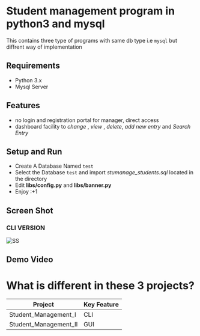 # Student management program in python3 and mysql
This contains three type of programs with same db type i.e `mysql` but diffrent way of implementation
## Requirements
* Python 3.x
* Mysql Server

## Features
+ no login and registration portal for manager, direct access
+ dashboard facility to _change_ , _view_ , _delete_, _add new entry_ and _Search Entry_

## Setup and Run
+ Create A Database Named `test`
+ Select the Database `test` and import _stumanage_students.sql_ located in the directory
+ Edit **libs/config.py** and **libs/banner.py**
+ Enjoy :+1

## Screen Shot
### CLI VERSION
![SS](https://raw.githubusercontent.com/tbhaxor/school_college_projects/master/STUDENT_MANAGEMENT_IN_PYTHON/Student_Management_I/SS.PNG)

## Demo Video
<!--
[![Setup and Demo](http://img.youtube.com/vi/xqhnetiqHQY/0.jpg)](http://www.youtube.com/watch?v=xqhnetiqHQY)
-->

# What is different in these 3 projects?
| Project | Key Feature|
|----|---|
|Student_Management_I| CLI |
|Student_Management_II| GUI |
